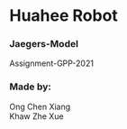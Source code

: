 # Huahee Robot
### Jaegers-Model
Assignment-GPP-2021

### Made by:
Ong Chen Xiang <br>
Khaw Zhe Xue
